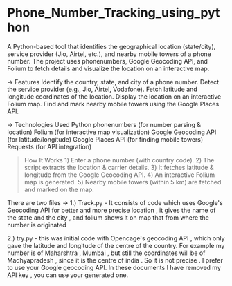 # Phone_Number_Tracking_using_python
A Python-based tool that identifies the geographical location (state/city), service provider (Jio, Airtel, etc.), and nearby mobile towers of a phone number. The project uses phonenumbers, Google Geocoding API, and Folium to fetch details and visualize the location on an interactive map.


-> Features
Identify the country, state, and city of a phone number.
Detect the service provider (e.g., Jio, Airtel, Vodafone).
Fetch latitude and longitude coordinates of the location.
Display the location on an interactive Folium map.
Find and mark nearby mobile towers using the Google Places API.

-> Technologies Used
Python
phonenumbers (for number parsing & location)
Folium (for interactive map visualization)
Google Geocoding API (for latitude/longitude)
Google Places API (for finding mobile towers)
Requests (for API integration)

>How It Works
1️) Enter a phone number (with country code).
2️) The script extracts the location & carrier details.
3️) It fetches latitude & longitude from the Google Geocoding API.
4️) An interactive Folium map is generated.
5️) Nearby mobile towers (within 5 km) are fetched and marked on the map.

There are two files ->
1.) Track.py -
It consists of code which uses Google's Geocoding API for better and more precise location , it gives the name of the state and the city , and folium shows it on map that from where the number is originated  

2.) try.py - 
this was initial code with Opencage's geocoding API , which only gave the latitude and longitude of the centre of the country. For example my number is of Maharshtra , Mumbai , but still the coordinates will be of Madhyapradesh , since it is the centre of india . So it is not precise . I prefer to use your Google geocoding API.
In these documents I have removed my API key , you can use your generated one. 

